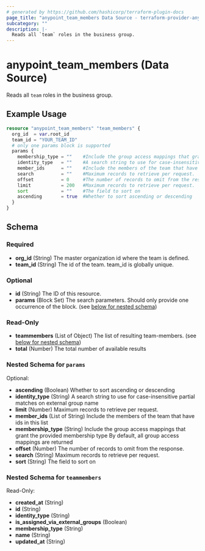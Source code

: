 ```yaml
---
# generated by https://github.com/hashicorp/terraform-plugin-docs
page_title: "anypoint_team_members Data Source - terraform-provider-anypoint"
subcategory: ""
description: |-
  Reads all `team` roles in the business group.
---
```


# anypoint_team_members (Data Source)

Reads all `team` roles in the business group.

## Example Usage

```terraform
resource "anypoint_team_members" "team_members" {
  org_id  = var.root_id
  team_id = "YOUR_TEAM_ID"
  # only one params block is supported
  params {
    membership_type = ""    #Include the group access mappings that grant the provided membership type By default, all group access mappings are returned
    identity_type   = ""    #A search string to use for case-insensitive partial matches on external group name
    member_ids      = ""    #Include the members of the team that have ids in this list
    search          = ""    #Maximum records to retrieve per request.
    offset          = 0     #The number of records to omit from the response.
    limit           = 200   #Maximum records to retrieve per request.
    sort            = ""    #The field to sort on
    ascending       = true  #Whether to sort ascending or descending
  }
}
```

<!-- schema generated by tfplugindocs -->
## Schema

### Required

- **org_id** (String) The master organization id where the team is defined.
- **team_id** (String) The id of the team. team_id is globally unique.

### Optional

- **id** (String) The ID of this resource.
- **params** (Block Set) The search parameters. Should only provide one occurrence of the block. (see [below for nested schema](#nestedblock--params))

### Read-Only

- **teammembers** (List of Object) The list of resulting team-members. (see [below for nested schema](#nestedatt--teammembers))
- **total** (Number) The total number of available results

<a id="nestedblock--params"></a>
### Nested Schema for `params`

Optional:

- **ascending** (Boolean) Whether to sort ascending or descending
- **identity_type** (String) A search string to use for case-insensitive partial matches on external group name
- **limit** (Number) Maximum records to retrieve per request.
- **member_ids** (List of String) Include the members of the team that have ids in this list
- **membership_type** (String) Include the group access mappings that grant the provided membership type By default, all group access mappings are returned
- **offset** (Number) The number of records to omit from the response.
- **search** (String) Maximum records to retrieve per request.
- **sort** (String) The field to sort on


<a id="nestedatt--teammembers"></a>
### Nested Schema for `teammembers`

Read-Only:

- **created_at** (String)
- **id** (String)
- **identity_type** (String)
- **is_assigned_via_external_groups** (Boolean)
- **membership_type** (String)
- **name** (String)
- **updated_at** (String)


